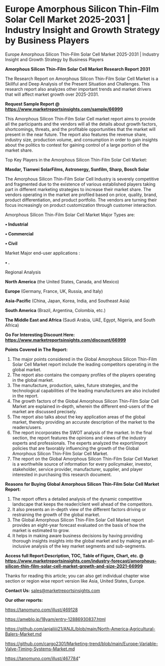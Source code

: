 # Europe Amorphous Silicon Thin-Film Solar Cell Market 2025-2031 | Industry Insight and Growth Strategy by Business Players
Europe Amorphous Silicon Thin-Film Solar Cell Market 2025-2031 | Industry Insight and Growth Strategy by Business Players

<strong>Amorphous Silicon Thin-Film Solar Cell Market Research Report 2031</strong>

The Research Report on Amorphous Silicon Thin-Film Solar Cell Market is a Skillful and Deep Analysis of the Present Situation and Challenges. This research report also analyzes other important trends and market drivers that will affect market growth over 2025-2031.

<strong>Request Sample Report @ <a href=https://www.marketreportsinsights.com/sample/66999>https://www.marketreportsinsights.com/sample/66999</a></strong>

This Amorphous Silicon Thin-Film Solar Cell market report aims to provide all the participants and the vendors will all the details about growth factors, shortcomings, threats, and the profitable opportunities that the market will present in the near future. The report also features the revenue share, industry size, production volume, and consumption in order to gain insights about the politics to contest for gaining control of a large portion of the market share.

Top Key Players in the Amorphous Silicon Thin-Film Solar Cell Market:

<strong>Masdar, Tianwei SolarFilms, Astronergy, Sunfilm, Sharp, Bosch Solar</strong>

The Amorphous Silicon Thin-Film Solar Cell Industry is severely competitive and fragmented due to the existence of various established players taking part in different marketing strategies to increase their market share. The vendors operating in the market are profiled based on price, quality, brand, product differentiation, and product portfolio. The vendors are turning their focus increasingly on product customization through customer interaction.

Amorphous Silicon Thin-Film Solar Cell Market Major Types are:

<strong>• Industrial

• Commercial

• Civil</strong>

Market Major end-user applications :

<strong>• .</strong>

Regional Analysis

</u><strong><b>North America</b></strong> (the United States, Canada, and Mexico)

<strong><b>Europe </b></strong>(Germany, France, UK, Russia, and Italy)

<strong><b>Asia-Pacific</b></strong> (China, Japan, Korea, India, and Southeast Asia)

<strong><b>South America</b></strong> (Brazil, Argentina, Colombia, etc.)

<strong><b>The Middle East and Africa</b></strong> (Saudi Arabia, UAE, Egypt, Nigeria, and South Africa)

<strong>Go For Interesting Discount Here: <a href=https://www.marketreportsinsights.com/discount/66999>https://www.marketreportsinsights.com/discount/66999</a></strong>

<strong>Points Covered in The Report:</strong>
<ol>
  <li>The major points considered in the Global Amorphous Silicon Thin-Film Solar Cell Market report include the leading competitors operating in the global market.</li>
  <li>The report also contains the company profiles of the players operating in the global market.</li>
  <li>The manufacture, production, sales, future strategies, and the technological capabilities of the leading manufacturers are also included in the report.</li>
  <li>The growth factors of the Global Amorphous Silicon Thin-Film Solar Cell Market are explained in-depth, wherein the different end-users of the market are discussed precisely.</li>
  <li>The report also talks about the key application areas of the global market, thereby providing an accurate description of the market to the readers/users.</li>
  <li>The report incorporates the SWOT analysis of the market. In the final section, the report features the opinions and views of the industry experts and professionals. The experts analyzed the export/import policies that are favorably influencing the growth of the Global Amorphous Silicon Thin-Film Solar Cell Market.</li>
  <li>The report on the Global Amorphous Silicon Thin-Film Solar Cell Market is a worthwhile source of information for every policymaker, investor, stakeholder, service provider, manufacturer, supplier, and player interested in purchasing this research document.</li>
</ol>
<strong>Reasons for Buying Global Amorphous Silicon Thin-Film Solar Cell Market Report:</strong>

<ol>
  <li>The report offers a detailed analysis of the dynamic competitive landscape that keeps the reader/client well ahead of the competitors.</li>
  <li>It also presents an in-depth view of the different factors driving or restraining the growth of the global market.</li>
  <li>The Global Amorphous Silicon Thin-Film Solar Cell Market report provides an eight-year forecast evaluated on the basis of how the market is estimated to grow.</li>
  <li>It helps in making aware business decisions by having providing thorough insights insights into the global market and by making an all-inclusive analysis of the key market segments and sub-segments.</li>
</ol>
<strong>Access full Report Description, TOC, Table of Figure, Chart, etc. @ <a href=https://www.marketreportsinsights.com/industry-forecast/amorphous-silicon-thin-film-solar-cell-market-growth-and-size-2021-66999>https://www.marketreportsinsights.com/industry-forecast/amorphous-silicon-thin-film-solar-cell-market-growth-and-size-2021-66999</a></strong>


Thanks for reading this article; you can also get individual chapter wise section or region wise report version like Asia, United States, Europe.

<strong>Contact Us:</strong>
sales@marketreportsinsights.com

<strong>Our other reports:</strong>

<a href=https://tanomuno.com/illust/469128>https://tanomuno.com/illust/469128</a>

<a href=https://ameblo.jp/18yam/entry-12886930837.html>https://ameblo.jp/18yam/entry-12886930837.html</a>

<a href=https://github.com/anjaliiii21/ANJL/blob/main/North-America-Agricultural-Balers-Market.md>https://github.com/anjaliiii21/ANJL/blob/main/North-America-Agricultural-Balers-Market.md</a>

<a href=https://github.com/cargo2301/Marketing-trend/blob/main/Europe-Variable-Valve-Timing-Systems-Market.md>https://github.com/cargo2301/Marketing-trend/blob/main/Europe-Variable-Valve-Timing-Systems-Market.md</a>

<a href=https://tanomuno.com/illust/467784>https://tanomuno.com/illust/467784</a>"
